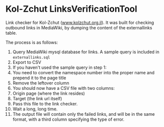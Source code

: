 Kol-Zchut LinksVerificationTool
===============================

Link checker for Kol-Zchut (www.kolzchut.org.il). It was built for checking outbound links in MediaWiki,
by dumping the content of the externallinks table.

The process is as follows:
 1. Query MediaWiki mysql database for links. A sample query is included in <code>externallinks.sql</code>
 2. Export to CSV
 3. If you haven't used the sample query in step 1:
   1. You need to convert the namespace number into the proper name and prepend it to the page title
   2. Remove the leftover column
 4. You should now have a CSV file with two columns:
   1. Origin page (where the link resides)
   2. Target (the link url itself)
 5. Pass this file to the link checker.
 6. Wait a long, long time.
 7. The output file will contain only the failed links, and will be in the same format,
with a third column specifying the type of error.
